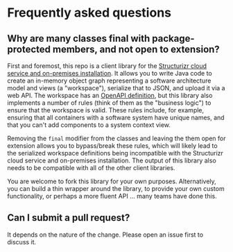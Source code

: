 # Frequently asked questions

## Why are many classes final with package-protected members, and not open to extension?

First and foremost, this repo is a client library for the [Structurizr cloud service and on-premises installation](https://structurizr.com). It allows you to write Java code to create an in-memory object graph representing a software architecture model and views (a "workspace"), serialize that to JSON, and upload it via a web API. The workspace has an [OpenAPI definition](https://github.com/structurizr/json/blob/master/structurizr.yaml), but this library also implements a number of rules (think of them as the "business logic") to ensure that the workspace is valid. These rules include, for example, ensuring that all containers with a software system have unique names, and that you can't add components to a system context view.

Removing the `final` modifier from the classes and leaving the them open for extension allows you to bypass/break these rules, which will likely lead to the serialized workspace definitions being incompatible with the Structurizr cloud service and on-premises installation. The output of this library also needs to be compatible with all of the other client libraries.

You are welcome to fork this library for your own purposes. Alternatively, you can build a thin wrapper around the library, to provide your own custom functionality, or perhaps a more fluent API ... many teams have done this.

## Can I submit a pull request?

It depends on the nature of the change. Please open an issue first to discuss it.
